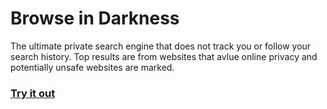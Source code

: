 # Browse in Darkness
The ultimate private search engine that does not track you or follow your search history. Top results are from websites that avlue online privacy and potentially unsafe websites are marked.  
### [Try it out](https://lb123658.github.io/cebolla/)
